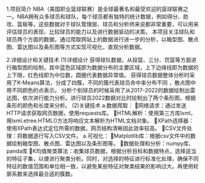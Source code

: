 1.项目简介
NBA（美国职业篮球联赛）是全球最著名和最受欢迎的篮球联赛之一。NBA拥有众多球员和球队，每个球员都有独特的统计数据，例如得分、助攻、篮板等。这些数据对于球队管理层、球员和分析师来说都非常重要，可以用来评估球员的表现、比较球员的能力以及进行数据驱动的决策。
本项目关注球队和球员两个方面的数据，通过爬取网站上的数据进行进一步的分析，以箱型图、散点图、雷达图以及条形图等方式实现可视化，直观分析数据。
   
2.详细设计和关键技术
(1)详细设计
获得球队数据，从投篮、三分、罚篮等方面进行箱型图的绘制，其中蓝色区域即为数据分布的主要区域，上下边缘线即为数据的上下限，红色线即为中位数，圆圈代表数据异常值。
获得球员数据整体分析时采用了K-Means算法，分成了四簇，不同的簇代表球员命中率分布不同 ，散点图中用不同颜色的点表示。
分析个别球员的时候采用了从2017-2022的数据绘制出雷达图，依次进行能力分析。进行球员2022数据对比时绘制出了两个条形图，根据条形的颜色和长度来分析。
(2)关键技术
a.数据爬取：
网络请求：通过发送HTTP请求获取网页数据，使用requests库。
HTML解析：使用第三方库lxml，用lxml.etree.HTML()方法将响应文本解析为HTML文档对象。
XPath选择器：使用XPath表达式定位所需的数据，网页结构清晰因此效率较高。
CSV文件处理：将数据逐行写入CSV文件。
a.可视化：
Matplotlib库：根据csv文件中的数据绘制箱型图、散点图、雷达图以及条形图等。
数据处理和分析：numpy库、panda库
K均值聚类算法：收集球员数据，根据分析目标和数据特点，选择适当的特征子集，以便进行聚类分析。同时，对选择的特征进行标准化处理，确保不同特征的数值范围和单位相一致，以避免某些特征对聚类结果的影响过大。再使用轮廓系数来选择最合适的簇数。
